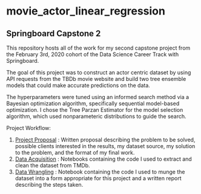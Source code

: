 movie_actor_linear_regression
=============================

Springboard Capstone 2
----------------------

This repository hosts all of the work for my second capstone project from the February 3rd, 2020 cohort of the Data Science Career Track with Springboard.

The goal of this project was to construct an actor centric dataset by using API requests from the TBDb movie website and build two tree ensemble models that could make accurate predictions on the data.

The hyperparameters were tuned using an informed search method via a Bayesian optimization algorithm, specifically sequential model-based optimization. I chose the Tree Parzan Estimator for the model selection algorithm, which used nonparameteric distributions to guide the search.

Project Workflow:

1. [Project Proposal](https://github.com/christianspybrook/movie_actor_tree_ensembles/tree/master/project_proposal)
: Written proposal describing the problem to be solved, possible clients interested in the results, my dataset source, my solution to the problem, and the format of my final work.
2. [Data Acquisition](https://github.com/christianspybrook/movie_actor_tree_ensembles/tree/master/data_acquisition)
: Notebooks containing  the code I used to extract and clean the dataset from TMDb.
3. [Data Wrangling](https://github.com/christianspybrook/movie_actor_tree_ensembles/tree/master/data_wrangling)
: Notebook containing the code I used to munge the dataset into a form appropriate for this project and a written report describing the steps taken.
